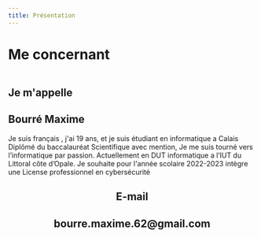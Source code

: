 ```yaml
---
title: Présentation
---
```


<div class="content dark" >

# Me concernant

<div style="display:flex;">
<image-border src="profil.jpg" alt="profil"></image-border>
<div class="text">
<h2 class="inline">Je m'appelle </h2><h2 class="color inline">Bourré Maxime</h2>

Je suis français , j'ai 19 ans, et je suis étudiant en informatique a Calais
Diplômé du baccalauréat Scientifique avec mention, Je me suis tourné vers l’informatique par passion. Actuellement en DUT informatique a l’IUT du Littoral côte d’Opale.
Je souhaite pour l'année scolaire 2022-2023 intègre une License professionnel en cybersécurité

<div style="text-align:center">
    <h2 class="color">E-mail<h2>
    bourre.maxime.62@gmail.com
</div>

</div>

</div>
</div>
